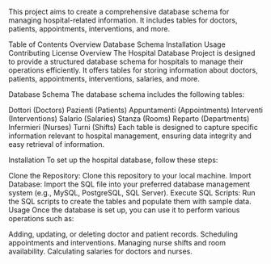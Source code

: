 
This project aims to create a comprehensive database schema for managing hospital-related information. It includes tables for doctors, patients, appointments, interventions, and more.

Table of Contents
Overview
Database Schema
Installation
Usage
Contributing
License
Overview
The Hospital Database Project is designed to provide a structured database schema for hospitals to manage their operations efficiently. It offers tables for storing information about doctors, patients, appointments, interventions, salaries, and more.

Database Schema
The database schema includes the following tables:

Dottori (Doctors)
Pazienti (Patients)
Appuntamenti (Appointments)
Interventi (Interventions)
Salario (Salaries)
Stanza (Rooms)
Reparto (Departments)
Infermieri (Nurses)
Turni (Shifts)
Each table is designed to capture specific information relevant to hospital management, ensuring data integrity and easy retrieval of information.

Installation
To set up the hospital database, follow these steps:

Clone the Repository: Clone this repository to your local machine.
Import Database: Import the SQL file into your preferred database management system (e.g., MySQL, PostgreSQL, SQL Server).
Execute SQL Scripts: Run the SQL scripts to create the tables and populate them with sample data.
Usage
Once the database is set up, you can use it to perform various operations such as:

Adding, updating, or deleting doctor and patient records.
Scheduling appointments and interventions.
Managing nurse shifts and room availability.
Calculating salaries for doctors and nurses.
